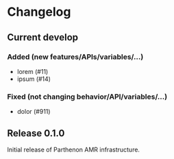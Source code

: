 # Changelog

## Current develop

### Added (new features/APIs/variables/...)
- lorem (#11)
- ipsum (#14)

### Fixed (not changing behavior/API/variables/...)
- dolor (#911)

## Release 0.1.0

Initial release of Parthenon AMR infrastructure.